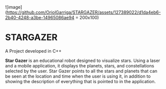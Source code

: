 ![image](https://github.com/OriolGarriga/STARGAZER/assets/127389022/d1da4eb6-2b40-4248-a3be-14965086ae94 = 200x100)


# STARGAZER

A Project developed in C++

__Star Gazer__ is an educational robot designed to visualize stars. Using a laser and a mobile application, it displays the planets, stars, and constellations selected by the user. Star Gazer points to all the stars and planets that can be seen at the location and time when the user is using it, in addition to showing the description of everything that is pointed to in the application.




